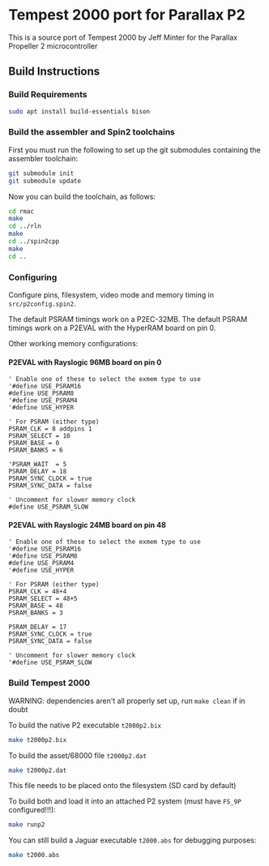 # Tempest 2000 port for Parallax P2

This is a source port of Tempest 2000 by Jeff Minter for the Parallax Propeller 2 microcontroller



## Build Instructions

### Build Requirements
```sh
sudo apt install build-essentials bison
```

### Build the assembler and Spin2 toolchains

First you must run the following to set up the git submodules containing the assembler toolchain:

```sh
git submodule init
git submodule update
```

Now you can build the toolchain, as follows:

```sh
cd rmac
make
cd ../rln
make 
cd ../spin2cpp
make 
cd ..
```

### Configuring

Configure pins, filesystem, video mode and memory timing in `src/p2config.spin2`.

The default PSRAM timings work on a P2EC-32MB.
The default PSRAM timings work on a P2EVAL with the HyperRAM board on pin 0.

Other working memory configurations:

#### P2EVAL with Rayslogic 96MB board on pin 0
```
' Enable one of these to select the exmem type to use
'#define USE_PSRAM16
#define USE_PSRAM8
'#define USE_PSRAM4
'#define USE_HYPER

' For PSRAM (either type)
PSRAM_CLK = 8 addpins 1
PSRAM_SELECT = 10
PSRAM_BASE = 0
PSRAM_BANKS = 6

'PSRAM_WAIT  = 5
PSRAM_DELAY = 18
PSRAM_SYNC_CLOCK = true
PSRAM_SYNC_DATA = false

' Uncomment for slower memory clock
#define USE_PSRAM_SLOW
```

#### P2EVAL with Rayslogic 24MB board on pin 48
```
' Enable one of these to select the exmem type to use
'#define USE_PSRAM16
'#define USE_PSRAM8
#define USE_PSRAM4
'#define USE_HYPER

' For PSRAM (either type)
PSRAM_CLK = 48+4
PSRAM_SELECT = 48+5
PSRAM_BASE = 48
PSRAM_BANKS = 3

PSRAM_DELAY = 17
PSRAM_SYNC_CLOCK = true
PSRAM_SYNC_DATA = false

' Uncomment for slower memory clock
'#define USE_PSRAM_SLOW
```


### Build Tempest 2000

WARNING: dependencies aren't all properly set up, run `make clean` if in doubt

To build the native P2 executable `t2000p2.bix`
```sh
make t2000p2.bix
```

To build the asset/68000 file `t2000p2.dat`
```sh
make t2000p2.dat
```
This file needs to be placed onto the filesystem (SD card by default)

To build both and load it into an attached P2 system (must have `FS_9P` configured!!!):
```sh
make runp2
```

You can still build a Jaguar executable `t2000.abs` for debugging purposes:
```sh
make t2000.abs
```
